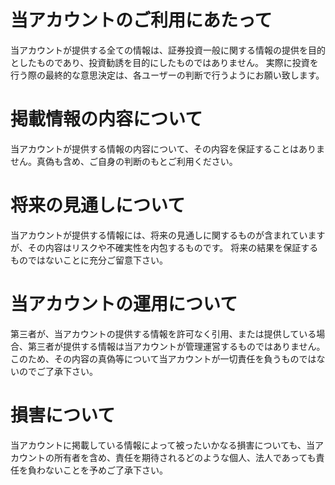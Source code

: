 # 当アカウントのご利用にあたって
当アカウントが提供する全ての情報は、証券投資一般に関する情報の提供を目的としたものであり、投資勧誘を目的にしたものではありません。
実際に投資を行う際の最終的な意思決定は、各ユーザーの判断で行うようにお願い致します。

# 掲載情報の内容について
当アカウントが提供する情報の内容について、その内容を保証することはありません。真偽も含め、ご自身の判断のもとご利用ください。

# 将来の見通しについて
当アカウントが提供する情報には、将来の見通しに関するものが含まれていますが、その内容はリスクや不確実性を内包するものです。
将来の結果を保証するものではないことに充分ご留意下さい。

# 当アカウントの運用について
第三者が、当アカウントの提供する情報を許可なく引用、または提供している場合、第三者が提供する情報は当アカウントが管理運営するものではありません。
このため、その内容の真偽等について当アカウントが一切責任を負うものではないのでご了承下さい。

# 損害について
当アカウントに掲載している情報によって被ったいかなる損害についても、当アカウントの所有者を含め、責任を期待されるどのような個人、法人であっても責任を負わないことを予めご了承下さい。
